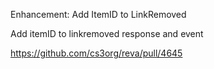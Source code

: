 Enhancement: Add ItemID to LinkRemoved

Add itemID to linkremoved response and event

https://github.com/cs3org/reva/pull/4645
